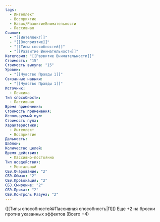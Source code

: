 ```yaml
---
tags:
  - Интеллект
  - Восприятие
  - Навык/РазвитиеВнимательности
  - Пассивная
Ссылки:
  - "[[Интеллект]]"
  - "[[Восприятие]]"
  - "[[Типы способностей]]"
  - "[[Развитие Внимательности]]"
Категория: "[[Развитие Внимательности]]"
Стоимость: "15"
Стоимость выкупа: "15"
Уровни:
  - "[[Чувство Правды 1]]"
Связанные навыки:
  - "[[Чувство Правды 1]]"
Источник:
  - Психика
Тип способности:
  - Пассивная
Время применения: 
Стоимость применения: 
Используемый пул: 
Стоимость пула: 
Характеристики:
  - Интеллект
  - Восприятие
Дальность: 
Шаблон: 
Количество целей: 
Время действия:
  - Пассивно-постоянно
Тип воздействия:
  - Ментальный
СБЭ.Очарование: "2"
СБЭ.Обман: "2"
СБЭ.Провокация: "2"
СБЭ.Смирение: "2"
СБЭ.Приказ: "2"
СБЭ.Контроль Разума: "2"
---
```

([[Типы способностей#Пассивная способность|П]]) Еще +2 на броски против указанных эффектов (Всего +4)